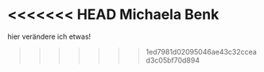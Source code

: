 <<<<<<< HEAD
Michaela Benk
=======
hier verändere ich etwas!
>>>>>>> 1ed7981d02095046ae43c32ccead3c05bf70d894
